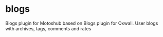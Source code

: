 # blogs
Blogs plugin for Motoshub based on Blogs plugin for Oxwall. User blogs with archives, tags, comments and rates
